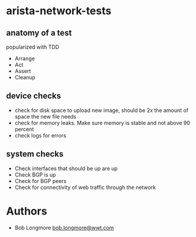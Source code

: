 # arista-network-tests

## anatomy of a test
popularized with TDD
- Arrange
- Act
- Assert
- Cleanup

## device checks
 - check for disk space to upload new image, should be 2x the amount of space the new file needs
 - check for memory leaks. Make sure memory is stable and not above 90 percent
 - check logs for errors

## system checks
- Check interfaces that should be up are up
- Check BGP is up
- Check for BGP peers
- Check for connectivity of web traffic through the network

# Authors

- Bob Longmore bob.longmore@wwt.com
